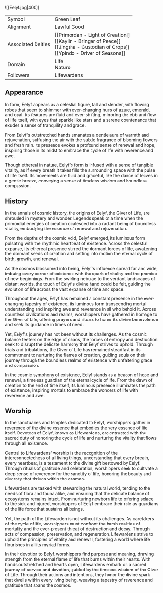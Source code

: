 ![[Eelyf.jpg|400]]

|                    |                                                                                                                                          |
| ------------------ | ---------------------------------------------------------------------------------------------------------------------------------------- |
| Symbol             | Green Leaf                                                                                                                               |
| Alignment          | Lawful Good                                                                                                                              |
| Associated Deities | [[Primordan - Light of Creation]]<br>[[Kaylin - Bringer of Peace]]<br>[[Jingtha - Custodian of Crops]]<br>[[Ypindo - Driver of Seasons]] |
| Domain             | Life<br>Nature                                                                                                                           |
| Followers          | Lifewardens                                                                                                                              |

## Appearance

In form, Eelyf appears as a celestial figure, tall and slender, with flowing robes that seem to shimmer with ever-changing hues of azure, emerald, and opal. Its features are fluid and ever-shifting, mirroring the ebb and flow of life itself, with eyes that sparkle like stars and a serene countenance that exudes a sense of tranquility and grace.

From Eelyf's outstretched hands emanates a gentle aura of warmth and rejuvenation, suffusing the air with the subtle fragrance of blooming flowers and fresh rain. Its presence evokes a profound sense of renewal and hope, inspiring those in its midst to embrace the cycle of life with reverence and awe.

Though ethereal in nature, Eelyf's form is infused with a sense of tangible vitality, as if every breath it takes fills the surrounding space with the pulse of life itself. Its movements are fluid and graceful, like the dance of leaves in a gentle breeze, conveying a sense of timeless wisdom and boundless compassion.

## History

  
In the annals of cosmic history, the origins of Eelyf, the Giver of Life, are shrouded in mystery and wonder. Legends speak of a time when the primordial energies of creation coalesced into a radiant being of boundless vitality, embodying the essence of renewal and rejuvenation.

From the depths of the cosmic void, Eelyf emerged, its luminous form pulsating with the rhythmic heartbeat of existence. Across the celestial expanse, its ethereal presence stirred the dormant forces of life, awakening the dormant seeds of creation and setting into motion the eternal cycle of birth, growth, and renewal.

As the cosmos blossomed into being, Eelyf's influence spread far and wide, imbuing every corner of existence with the spark of vitality and the promise of new beginnings. From the swirling nebulae to the verdant landscapes of distant worlds, the touch of Eelyf's divine hand could be felt, guiding the evolution of life across the vast expanse of time and space.

Throughout the ages, Eelyf has remained a constant presence in the ever-changing tapestry of existence, its luminous form transcending mortal understanding and inspiring awe and reverence in all who behold it. Across countless civilizations and realms, worshippers have gathered in homage to the Giver of Life, offering prayers and rituals to honor its divine benevolence and seek its guidance in times of need.

Yet, Eelyf's journey has not been without its challenges. As the cosmic balance teeters on the edge of chaos, the forces of entropy and destruction seek to disrupt the delicate harmony that Eelyf strives to uphold. Through trials and tribulations, the Giver of Life has remained steadfast in its commitment to nurturing the flames of creation, guiding souls on their journey through the boundless realms of existence with unfaltering grace and compassion.

In the cosmic symphony of existence, Eelyf stands as a beacon of hope and renewal, a timeless guardian of the eternal cycle of life. From the dawn of creation to the end of time itself, its luminous presence illuminates the path of existence, inspiring mortals to embrace the wonders of life with reverence and awe.

## Worship

  
In the sanctuaries and temples dedicated to Eelyf, worshippers gather in reverence of the divine essence that embodies the very essence of life itself. Devotees of Eelyf, known as Lifewardens, are entrusted with the sacred duty of honoring the cycle of life and nurturing the vitality that flows through all existence.

Central to Lifewardens' worship is the recognition of the interconnectedness of all living things, understanding that every breath, every heartbeat, is a testament to the divine gift bestowed by Eelyf. Through rituals of gratitude and celebration, worshippers seek to cultivate a deep sense of reverence for the sanctity of life, honoring the beauty and diversity that thrives within the cosmos.

Lifewardens are tasked with stewarding the natural world, tending to the needs of flora and fauna alike, and ensuring that the delicate balance of ecosystems remains intact. From nurturing newborn life to offering solace to the sick and injured, worshippers of Eelyf embrace their role as guardians of the life force that sustains all beings.

Yet, the path of the Lifewarden is not without its challenges. As caretakers of the cycle of life, worshippers must confront the harsh realities of mortality and the ever-present threat of destruction and decay. Through acts of compassion, preservation, and regeneration, Lifewardens strive to uphold the principles of vitality and renewal, fostering a world where life flourishes in all its myriad forms.

In their devotion to Eelyf, worshippers find purpose and meaning, drawing strength from the eternal flame of life that burns within their hearts. With hands outstretched and hearts open, Lifewardens embark on a sacred journey of service and devotion, guided by the timeless wisdom of the Giver of Life. Through their actions and intentions, they honor the divine spark that dwells within every living being, weaving a tapestry of reverence and gratitude that spans the cosmos.
